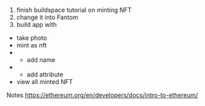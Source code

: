1. finish buildspace tutorial on minting NFT
2. change it into Fantom
3. build app with 
- take photo
- mint as nft
- - add name
- - add attribute
- view all minted NFT

Notes
https://ethereum.org/en/developers/docs/intro-to-ethereum/